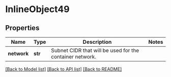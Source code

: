 # InlineObject49

## Properties
Name | Type | Description | Notes
------------ | ------------- | ------------- | -------------
**network** | **str** | Subnet CIDR that will be used for the container network. | 

[[Back to Model list]](../README.md#documentation-for-models) [[Back to API list]](../README.md#documentation-for-api-endpoints) [[Back to README]](../README.md)


